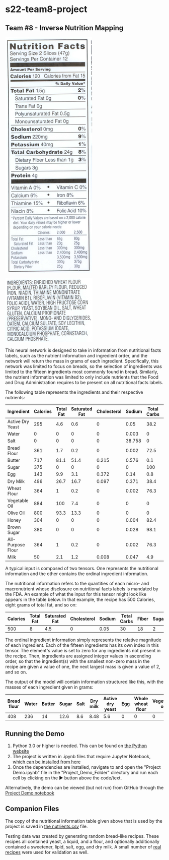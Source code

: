 # s22-team8-project

## Team #8 - Inverse Nutrition Mapping

![Nutrients](/images/breadnutrients.png)

![Ingredients](/images/breadingredients.png)

This neural network is designed to take in information from nutritional facts labels, such as the nutrient information and ingredient order, and the network will return the mass in grams of each ingredient. Specifically, this network was limited to focus on breads, so the selection of ingredients was limited to the fifteen ingredients most commonly found in bread. Similarly, the nutrient information was limited to only include nutrients that the Food and Drug Administration requires to be present on all nutritional facts labels.

The following table represents the ingredients and their respective nutrients:

|Ingredient | Calories | Total Fat         | Saturated Fat | Cholesterol | Sodium | Total Carbs | Fiber  | Sugar | Protein | Vitamin D | Calcium | Iron     | Potassium |
|-------------------|---------------|-------------|--------|-------------|--------|-------|---------|-----------|---------|----------|-----------|-------|-------|
| Active Dry Yeast  | 295           | 4.6         | 0.6    | 0           | 0.05   | 38.2  | 21      | 0         | 38.3    | 0        | 0.064     | 0.017 | 2     |
| Water             | 0             | 0           | 0      | 0           | 0.003  | 0     | 0       | 0         | 0       | 0        | 0.003     | 0     | 0.001 |
| Salt              | 0             | 0           | 0      | 0           | 38.758 | 0     | 0       | 0         | 0       | 0        | 0.024     | 0     | 0.008 |
| Bread Flour       | 361           | 1.7         | 0.2    | 0           | 0.002  | 72.5  | 2.4     | 0.3       | 12      | 0        | 0.015     | 0.004 | 0.1   |
| Butter            | 717           | 81.1        | 51.4   | 0.215       | 0.576  | 0.1   | 0       | 0.1       | 0.9     | 0.000056 | 0.024     | 0     | 0.024 |
| Sugar             | 375           | 0           | 0      | 0           | 0      | 100   | 0       | 100       | 0       | 0        | 0         | 0     | 0     |
| Egg               | 143           | 9.9         | 3.1    | 0.372       | 0.14   | 0.8   | 0       | 0.8       | 12.6    | 0.000035 | 0.053     | 0.002 | 0.134 |
| Dry Milk          | 496           | 26.7        | 16.7   | 0.097       | 0.371  | 38.4  | 0       | 38.4      | 26.3    | 0.000312 | 0.912     | 0     | 1.33  |
| Wheat Flour       | 364           | 1           | 0.2    | 0           | 0.002  | 76.3  | 2.7     | 0.3       | 10.3    | 0        | 0.015     | 0.005 | 0.107 |
| Vegetable Oil     | 884           | 100         | 7.4    | 0           | 0      | 0     | 0       | 0         | 0       | 0        | 0         | 0     | 0     |
| Olive Oil         | 800           | 93.3        | 13.3   | 0           | 0      | 0     | 0       | 0         | 0       | 0        | 0         | 0     | 0     |
| Honey             | 304           | 0           | 0      | 0           | 0.004  | 82.4  | 0.2     | 82.1      | 0.3     | 0        | 0.006     | 0     | 0.052 |
| Brown Sugar       | 380           | 0           | 0      | 0           | 0.028  | 98.1  | 0       | 97        | 0.1     | 0        | 0.083     | 0.001 | 0.133 |
| All-Purpose Flour | 364           | 1           | 0.2    | 0           | 0.002  | 76.3  | 2.7     | 0.3       | 10.3    | 0        | 0.015     | 0.005 | 0.107 |
| Milk              | 50            | 2.1         | 1.2    | 0.008       | 0.047  | 4.9   | 0       | 4.5       | 3.3     | 0.000001 | 0.119     | 0     | 0.057 |

A typical input is composed of two tensors. One represents the nutritional information and the other contains the ordinal ingredient information.

The nutritional information refers to the quantities of each micro- and macronutrient whose disclosure on nutritional facts labels is mandated by the FDA. An example of what the input for this tensor might look like appears in the table below. In that example, the recipe has 500 Calories, eight grams of total fat, and so on:

|Calories | Total Fat | Saturated Fat | Cholesterol | Sodium | Total Carbs | Fiber  | Sugar | Protein | Vitamin D | Calcium | Iron | Potassium 
|-|-|-|-|-|-|-|-|-|-|-|-|-
|500           | 8         | 4.5    | 0           | 0.05   | 30  | 18      | 2         | 38.3    | 0        | 0.1     | 0.02 | 2     |

The ordinal ingredient information simply represents the relative magnitude of each ingredient. Each of the fifteen ingredients has its own index in this tensor. The element's value is set to zero for any ingredients not present in the recipe. Then, ingredients are assigned integer values in ascending order, so that the ingredient(s) with the smallest non-zero mass in the recipe are given a value of one, the next largest mass is given a value of 2, and so on.

The output of the model will contain information structured like this, with the masses of each ingredient given in grams:

| Bread flour | Water | Butter | Sugar | Salt | Dry milk | Active dry yeast | Egg | Whole wheat flour | Vegetable oil | Olive oil | Honey | Brown sugar | All-purpose flour | Milk |
|-------------|-------|--------|-------|------|----------|------------------|-----|-------------------|---------------|-----------|-------|-------------|-------------------|------|
| 408         | 236   | 14     | 12.6  | 8.6  | 8.48     | 5.6              | 0   | 0                 | 0             | 0         | 0     | 0           | 0                 | 0    |

## Running the Demo

1. Python 3.0 or higher is needed. This can be found on [the Python website](https://www.python.org/downloads/)
2. The project is written in .ipynb files that require Jupyter Notebook, [which can be installed from here](https://jupyter.org/install)
3. Once the dependencies are installed, navigate to and open the "Project Demo.ipynb" file in the "Project_Demo_Folder" directory and run each cell by clicking on the ▶ button above the code/text.

Alternatively, the demo can be viewed (but not run) from GitHub through the [Project Demo notebook](Project_Demo_Folder/Project%20Demo.ipynb)

## Companion Files

The copy of the nutritional information table given above that is used by the project is saved in [the nutrients.csv](main/nutrients.csv) file.

Testing data was created by generating random bread-like recipes. These recipes all contained yeast, a liquid, and a flour, and optionally additionally contained a sweetener, lipid, salt, egg, and dry milk. A small number of [real recipes](main/Recipe_Data.csv) were used for validation as well.
